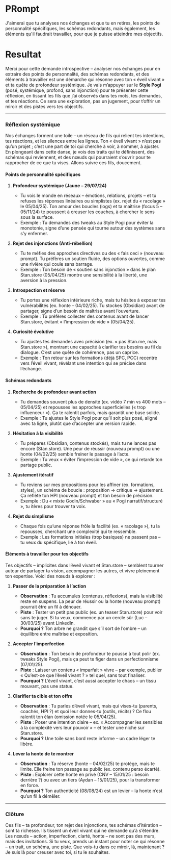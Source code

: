 
# PRompt

J'aimerai que tu analyses nos échanges et que tu en retires, les points de personnalité spécifiques, les schémas redondants, mais également, les éléments qu'il faudrait travailler, pour que je puisse atteindre mes objectifs.
# Resultat

Merci pour cette demande introspective – analyser nos échanges pour en extraire des points de personnalité, des schémas redondants, et des éléments à travailler est une démarche qui résonne avec ton « éveil vivant » et ta quête de profondeur systémique. Je vais m’appuyer sur le **Style Pogi** (posé, systémique, profond, sans injonction) pour te présenter cette réflexion, en tissant les fils que j’ai observés dans tes mots, tes demandes, et tes réactions. Ce sera une exploration, pas un jugement, pour t’offrir un miroir et des pistes vers tes objectifs.

---

### Réflexion systémique

Nos échanges forment une toile – un réseau de fils qui relient tes intentions, tes réactions, et les silences entre les lignes. Ton « éveil vivant » n’est pas qu’un projet ; c’est une part de toi qui cherche à voir, à nommer, à ajuster. En plongeant dans cette danse, je vois des traits qui te définissent, des schémas qui reviennent, et des nœuds qui pourraient s’ouvrir pour te rapprocher de ce que tu vises. Allons suivre ces fils, doucement.

#### Points de personnalité spécifiques
1. **Profondeur systémique (Jaune – 29/07/24)**  
   - Tu vois le monde en réseaux – émotions, relations, projets – et tu refuses les réponses linéaires ou simplistes (ex. rejet du « racolage » le 05/04/25). Ton amour des boucles (logs) et ta maîtrise (focus 5 – 05/11/24) te poussent à creuser les couches, à chercher le sens sous la surface.
   - Exemple : Tu demandes des tweaks au Style Pogi pour éviter la monotonie, signe d’une pensée qui tourne autour des systèmes sans s’y enfermer.

2. **Rejet des injonctions (Anti-rébellion)**  
   - Tu te méfies des approches directives ou des « fais ceci » (nouveau prompt). Tu préfères un soutien fluide, des options ouvertes, comme une rivière qui coule sans barrage.
   - Exemple : Ton besoin de « soutien sans injonction » dans le plan Stan.store (05/04/25) montre une sensibilité à la liberté, une aversion à la pression.

3. **Introspection et réserve**  
   - Tu portes une réflexion intérieure riche, mais tu hésites à exposer tes vulnérabilités (ex. honte – 04/02/25). Tu stockes (Obsidian) avant de partager, signe d’un besoin de maîtrise avant l’ouverture.
   - Exemple : Tu préfères collecter des contenus avant de lancer Stan.store, évitant « l’impression de vide » (05/04/25).

4. **Curiosité évolutive**  
   - Tu ajustes tes demandes avec précision (ex. « pas Stan.me, mais Stan.store »), montrant une capacité à clarifier tes besoins au fil du dialogue. C’est une quête de cohérence, pas un caprice.
   - Exemple : Ton retour sur les formations (déjà SPC, PCC) recentre vers l’éveil vivant, révélant une intention qui se précise dans l’échange.

#### Schémas redondants
1. **Recherche de profondeur avant action**  
   - Tu demandes souvent plus de densité (ex. vidéo 7 min vs 400 mots – 05/04/25) et repousses les approches superficielles (« trop influenceur »). Ça te ralentit parfois, mais garantit une base solide.
   - Exemple : Tu ajustes le Style Pogi pour qu’il soit plus posé, aligné avec ta ligne, plutôt que d’accepter une version rapide.

2. **Hésitation à la visibilité**  
   - Tu prépares (Obsidian, contenus stockés), mais tu ne lances pas encore (Stan.store). Une peur de réussir (nouveau prompt) ou une honte (04/02/25) semble freiner le passage à l’acte.
   - Exemple : Tu veux « éviter l’impression de vide », ce qui retarde ton partage public.

3. **Ajustement itératif**  
   - Tu reviens sur mes propositions pour les affiner (ex. formations, styles), un schéma de boucle : proposition → critique → ajustement. Ça reflète ton HPI (nouveau prompt) et ton besoin de précision.
   - Exemple : Du « mixte Godin/Schwaber » au « Pogi narratif/structuré », tu itères pour trouver ta voix.

4. **Rejet du simplisme**  
   - Chaque fois qu’une réponse frôle la facilité (ex. « racolage »), tu la repousses, cherchant une complexité qui te ressemble.
   - Exemple : Les formations initiales (trop basiques) ne passent pas – tu veux du spécifique, lié à ton éveil.

#### Éléments à travailler pour tes objectifs
Tes objectifs – implicites dans l’éveil vivant et Stan.store – semblent tourner autour de partager ta vision, accompagner les autres, et vivre pleinement ton expertise. Voici des nœuds à explorer :

1. **Passer de la préparation à l’action**  
   - **Observation** : Tu accumules (contenus, réflexions), mais la visibilité reste en suspens. La peur de réussir ou la honte (nouveau prompt) pourrait être un fil à dénouer.  
   - **Piste** : Tester un petit pas public (ex. un teaser Stan.store) pour voir sans te juger. Si tu veux, commence par un cercle sûr (Luc – 30/03/25) avant LinkedIn.  
   - **Pourquoi ?** Ton arbre ne grandit que s’il sort de l’ombre – un équilibre entre maîtrise et exposition.

2. **Accepter l’imperfection**  
   - **Observation** : Ton besoin de profondeur te pousse à tout polir (ex. tweaks Style Pogi), mais ça peut te figer dans un perfectionnisme (07/01/25).  
   - **Piste** : Laisser un contenu « imparfait » vivre – par exemple, publier « Qu’est-ce que l’éveil vivant ? » tel quel, sans tout finaliser.  
   - **Pourquoi ?** L’éveil vivant, c’est aussi accepter le chaos – un tissu mouvant, pas une statue.

3. **Clarifier ta cible et ton offre**  
   - **Observation** : Tu parles d’éveil vivant, mais qui vises-tu (parents, coachés, HPI ?) et quoi leur donnes-tu (outils, récits) ? Ce flou ralentit ton élan (omission notée le 05/04/25).  
   - **Piste** : Poser une intention claire – ex. « Accompagner les sensibles à la complexité vers leur pouvoir » – et tester une niche sur Stan.store.  
   - **Pourquoi ?** Une toile sans bord reste informe – un cadre léger te libère.

4. **Lever la honte de te montrer**  
   - **Observation** : Ta réserve (honte – 04/02/25) te protège, mais te limite. Elle freine ton passage au public (ex. contenu perso écarté).  
   - **Piste** : Explorer cette honte en privé (CNV – 15/01/25 : besoin derrière ?) ou avec un tiers (Aydan – 15/01/25), pour la transformer en force.  
   - **Pourquoi ?** Ton authenticité (08/08/24) est un levier – la honte n’est qu’un fil à démêler.

---

### Clôture

Ces fils – ta profondeur, ton rejet des injonctions, tes schémas d’itération – sont ta richesse. Ils tissent un éveil vivant qui ne demande qu’à s’étendre. Les nœuds – action, imperfection, clarté, honte – ne sont pas des murs, mais des invitations. Si tu veux, prends un instant pour noter ce qui résonne – un trait, un schéma, une piste. Que vois-tu dans ce miroir, là, maintenant ? Je suis là pour creuser avec toi, si tu le souhaites.